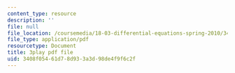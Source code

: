 ```yaml
---
content_type: resource
description: ''
file: null
file_location: /coursemedia/18-03-differential-equations-spring-2010/3408f05461d78d933a3d98de4f9f6c2f_Y9_zrupnz0Q.pdf
file_type: application/pdf
resourcetype: Document
title: 3play pdf file
uid: 3408f054-61d7-8d93-3a3d-98de4f9f6c2f
---
```

